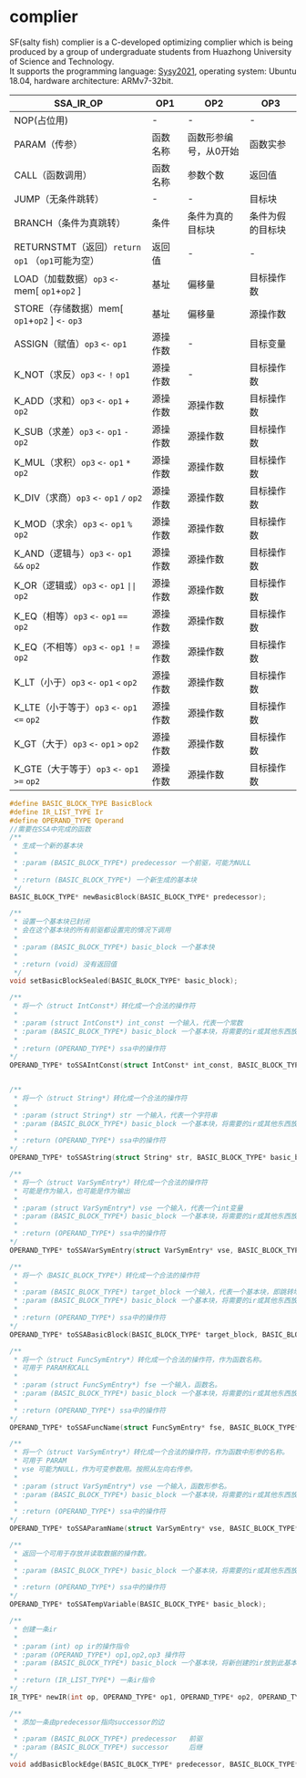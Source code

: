 # complier

SF(salty fish) complier is a C-developed optimizing complier which is being produced by a group of undergraduate students 
from Huazhong University of Science and Technology.  
It supports the programming language: [Sysy2021](https://gitlab.eduxiji.net/nscscc/compiler2021/-/blob/master/SysY语言定义.pdf),
operating system: Ubuntu 18.04, hardware architecture: ARMv7-32bit.



| SSA_IR_OP                                        | OP1      | OP2      | OP3        |
| ------------------------------------------------ | -------- | -------- | ---------- |
| NOP(占位用)                                      | -        | -        | -          |
| PARAM（传参）                                    | 函数名称 | 函数形参编号，从0开始 | 函数实参   |
| CALL（函数调用）                                 | 函数名称 | 参数个数 | 返回值     |
| JUMP（无条件跳转）                               | -        | -        | 目标块     |
| BRANCH（条件为真跳转）                           | 条件     | 条件为真的目标块 | 条件为假的目标块     |
| RETURNSTMT（返回）`return`  `op1` （`op1`可能为空） | 返回值   | -        | -          |
| LOAD（加载数据）`op3`  `<-` mem[ `op1`+`op2` ]   | 基址     | 偏移量   | 目标操作数 |
| STORE（存储数据）mem[ `op1`+`op2` ] `<-` `op3`   | 基址     | 偏移量   | 源操作数   |
| ASSIGN（赋值）`op3`  `<-`  `op1`                 | 源操作数 | -        | 目标变量   |
| K_NOT（求反）`op3`  `<-`  `!`  `op1`             | 源操作数 | -        | 目标操作数 |
| K_ADD（求和）`op3`  `<-`  `op1`  `+`  `op2`      | 源操作数 | 源操作数 | 目标操作数 |
| K_SUB（求差）`op3`  `<-`  `op1`  `-`  `op2`      | 源操作数 | 源操作数 | 目标操作数 |
| K_MUL（求积）`op3`  `<-`  `op1`  `*`  `op2`      | 源操作数 | 源操作数 | 目标操作数 |
| K_DIV（求商）`op3`  `<-`  `op1`  `/`  `op2`      | 源操作数 | 源操作数 | 目标操作数 |
| K_MOD（求余）`op3`  `<-`  `op1`  `%`  `op2`      | 源操作数 | 源操作数 | 目标操作数 |
| K_AND（逻辑与）`op3`  `<-`  `op1`  `&&`  `op2`   | 源操作数 | 源操作数 | 目标操作数 |
| K_OR（逻辑或）`op3`  `<-`  `op1`  `\|\|`  `op2`    | 源操作数 | 源操作数 | 目标操作数 |
| K_EQ（相等）`op3`  `<-`  `op1`  `==`  `op2`      | 源操作数 | 源操作数 | 目标操作数 |
| K_EQ（不相等）`op3`  `<-`  `op1`  `！=`  `op2`   | 源操作数 | 源操作数 | 目标操作数 |
| K_LT（小于）`op3`  `<-`  `op1`  `<`  `op2`       | 源操作数 | 源操作数 | 目标操作数 |
| K_LTE（小于等于）`op3`  `<-`  `op1`  `<=`  `op2` | 源操作数 | 源操作数 | 目标操作数 |
| K_GT（大于）`op3`  `<-`  `op1`  `>`  `op2`       | 源操作数 | 源操作数 | 目标操作数 |
| K_GTE（大于等于）`op3`  `<-`  `op1`  `>=`  `op2` | 源操作数 | 源操作数 | 目标操作数 |

```c
#define BASIC_BLOCK_TYPE BasicBlock
#define IR_LIST_TYPE Ir
#define OPERAND_TYPE Operand
//需要在SSA中完成的函数
/**
 * 生成一个新的基本块
 * 
 * :param (BASIC_BLOCK_TYPE*) predecessor 一个前驱，可能为NULL
 * 
 * :return (BASIC_BLOCK_TYPE*) 一个新生成的基本块
 */
BASIC_BLOCK_TYPE* newBasicBlock(BASIC_BLOCK_TYPE* predecessor);

/**
 * 设置一个基本块已封闭
 * 会在这个基本块的所有前驱都设置完的情况下调用
 * 
 * :param (BASIC_BLOCK_TYPE*) basic_block 一个基本快
 * 
 * :return (void) 没有返回值
 */
void setBasicBlockSealed(BASIC_BLOCK_TYPE* basic_block);

/**
 * 将一个（struct IntConst*）转化成一个合法的操作符
 * 
 * :param (struct IntConst*) int_const 一个输入，代表一个常数
 * :param (BASIC_BLOCK_TYPE*) basic_block 一个基本块，将需要的ir或其他东西放到此基本块中
 * 
 * :return (OPERAND_TYPE*) ssa中的操作符
*/
OPERAND_TYPE* toSSAIntConst(struct IntConst* int_const, BASIC_BLOCK_TYPE* basic_block);


/**
 * 将一个（struct String*）转化成一个合法的操作符
 * 
 * :param (struct String*) str 一个输入，代表一个字符串
 * :param (BASIC_BLOCK_TYPE*) basic_block 一个基本块，将需要的ir或其他东西放到此基本块中
 * 
 * :return (OPERAND_TYPE*) ssa中的操作符
*/
OPERAND_TYPE* toSSAString(struct String* str, BASIC_BLOCK_TYPE* basic_block);

/**
 * 将一个（struct VarSymEntry*）转化成一个合法的操作符
 * 可能是作为输入，也可能是作为输出
 * 
 * :param (struct VarSymEntry*) vse 一个输入，代表一个int变量
 * :param (BASIC_BLOCK_TYPE*) basic_block 一个基本块，将需要的ir或其他东西放到此基本块中
 * 
 * :return (OPERAND_TYPE*) ssa中的操作符
*/
OPERAND_TYPE* toSSAVarSymEntry(struct VarSymEntry* vse, BASIC_BLOCK_TYPE* basic_block);

/**
 * 将一个（BASIC_BLOCK_TYPE*）转化成一个合法的操作符
 * 
 * :param (BASIC_BLOCK_TYPE*) target_block 一个输入，代表一个基本块，即跳转地址
 * :param (BASIC_BLOCK_TYPE*) basic_block 一个基本块，将需要的ir或其他东西放到此基本块中
 * 
 * :return (OPERAND_TYPE*) ssa中的操作符
*/
OPERAND_TYPE* toSSABasicBlock(BASIC_BLOCK_TYPE* target_block, BASIC_BLOCK_TYPE* basic_block);

/**
 * 将一个（struct FuncSymEntry*）转化成一个合法的操作符，作为函数名称。
 * 可用于 PARAM和CALL
 * 
 * :param (struct FuncSymEntry*) fse 一个输入，函数名。
 * :param (BASIC_BLOCK_TYPE*) basic_block 一个基本块，将需要的ir或其他东西放到此基本块中
 * 
 * :return (OPERAND_TYPE*) ssa中的操作符
*/
OPERAND_TYPE* toSSAFuncName(struct FuncSymEntry* fse, BASIC_BLOCK_TYPE* basic_block);

/**
 * 将一个（struct VarSymEntry*）转化成一个合法的操作符，作为函数中形参的名称。
 * 可用于 PARAM
 * vse 可能为NULL，作为可变参数用。按照从左向右传参。
 * 
 * :param (struct VarSymEntry*) vse 一个输入，函数形参名。
 * :param (BASIC_BLOCK_TYPE*) basic_block 一个基本块，将需要的ir或其他东西放到此基本块中
 * 
 * :return (OPERAND_TYPE*) ssa中的操作符
*/
OPERAND_TYPE* toSSAParamName(struct VarSymEntry* vse, BASIC_BLOCK_TYPE* basic_block);

/**
 * 返回一个可用于存放并读取数据的操作数。
 * 
 * :param (BASIC_BLOCK_TYPE*) basic_block 一个基本块，将需要的ir或其他东西放到此基本块中
 * 
 * :return (OPERAND_TYPE*) ssa中的操作符
*/
OPERAND_TYPE* toSSATempVariable(BASIC_BLOCK_TYPE* basic_block);

/**
 * 创建一条ir
 * 
 * :param (int) op ir的操作指令
 * :param (OPERAND_TYPE*) op1,op2,op3 操作符
 * :param (BASIC_BLOCK_TYPE*) basic_block 一个基本块，将新创建的ir放到此基本块中
 * 
 * :return (IR_LIST_TYPE*) 一条ir指令
*/
IR_TYPE* newIR(int op, OPERAND_TYPE* op1, OPERAND_TYPE* op2, OPERAND_TYPE* op3, BASIC_BLOCK_TYPE* basic_block);

/**
 * 添加一条由predecessor指向successor的边
 * 
 * :param (BASIC_BLOCK_TYPE*) predecessor   前驱
 * :param (BASIC_BLOCK_TYPE*) successor     后继
*/
void addBasicBlockEdge(BASIC_BLOCK_TYPE* predecessor, BASIC_BLOCK_TYPE* successor);

```
